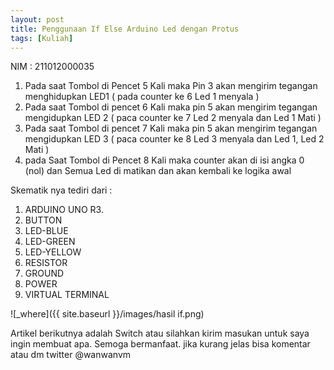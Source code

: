 ```yaml
---
layout: post
title: Penggunaan If Else Arduino Led dengan Protus
tags: [Kuliah]
---
```



 NIM : 211012000035
  1. Pada saat Tombol di Pencet 5 Kali maka Pin 3 akan mengirim tegangan menghidupkan LED1 ( pada counter ke 6 Led 1  menyala )
  2. Pada saat Tombol di pencet 6 Kali maka pin 5 akan mengirim tegangan mengidupkan LED 2 ( paca counter ke 7 Led 2  menyala dan Led 1 Mati )
  3. Pada saat Tombol di pencet 7 Kali maka pin 5 akan mengirim tegangan mengidupkan LED 3 ( paca counter ke 8 Led 3  menyala dan Led 1, Led 2 Mati )
  4. pada Saat Tombol di Pencet 8 Kali maka counter akan di isi angka 0 (nol) dan Semua Led di matikan dan akan kembali ke logika awal



<script src="https://gist.github.com/wanwanvm/534fc554c0b422682ed0f8c3670e33c1.js"></script>


Skematik nya tediri dari :
1. ARDUINO UNO R3.
2. BUTTON
3. LED-BLUE
4. LED-GREEN
5. LED-YELLOW
6. RESISTOR
7. GROUND
8. POWER
9. VIRTUAL TERMINAL


![_where]({{ site.baseurl }}/images/hasil if.png)
  
Artikel berikutnya adalah Switch atau silahkan kirim masukan untuk saya ingin membuat apa. Semoga bermanfaat.
jika kurang jelas bisa komentar atau dm twitter @wanwanvm
